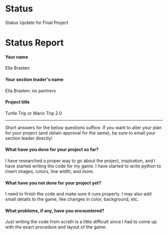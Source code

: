 # Status
Status Update for Final Project 
# Status Report

#### Your name

Ella Brasten 

#### Your section leader's name

Ella Brasten: no partners   

#### Project title

Turtle Trip or Mario Trip 2.0

***

Short answers for the below questions suffice. If you want to alter your plan for your project (and obtain approval for the same), be sure to email your section leader directly!

#### What have you done for your project so far?

I have researched a proper way to go about the project, inspiration, and I have started writing the code for my game. I have started to write python to insert images, colors, line width, and more. 

#### What have you not done for your project yet?

I need to finish the code and make sure it runs properly. I may also add small details to the game, like changes in color, background, etc. 

#### What problems, if any, have you encountered?

Just writing the code from scrath is a little difficult since I had to come up with the exact procedure and layout of the game. 

